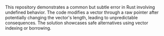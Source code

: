 This repository demonstrates a common but subtle error in Rust involving undefined behavior. The code modifies a vector through a raw pointer after potentially changing the vector's length, leading to unpredictable consequences. The solution showcases safe alternatives using vector indexing or borrowing.